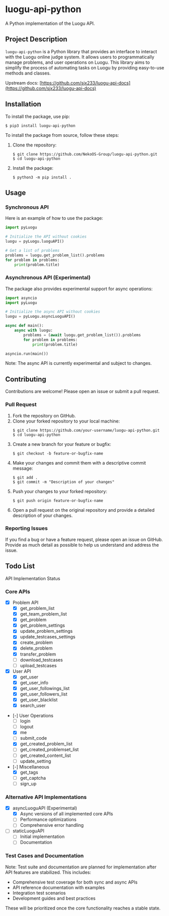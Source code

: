 # luogu-api-python
A Python implementation of the Luogu API.

## Project Description

`luogu-api-python` is a Python library that provides an interface to interact with the Luogu online judge system. It allows users to programmatically manage problems, and user operations on Luogu. This library aims to simplify the process of automating tasks on Luogu by providing easy-to-use methods and classes.

Upstream docs: [https://github.com/sjx233/luogu-api-docs](https://github.com/sjx233/luogu-api-docs)

## Installation

To install the package, use pip:

```commandline
$ pip3 install luogu-api-python
```

To install the package from source, follow these steps:

1. Clone the repository:
    ```commandline
    $ git clone https://github.com/NekoOS-Group/luogu-api-python.git
    $ cd luogu-api-python
    ```

2. Install the package:
    ```commandline
    $ python3 -m pip install .
    ```

## Usage

### Synchronous API

Here is an example of how to use the package:

```python
import pyLuogu

# Initialize the API without cookies
luogu = pyLuogu.luoguAPI()

# Get a list of problems
problems = luogu.get_problem_list().problems
for problem in problems:
    print(problem.title)
```

### Asynchronous API (Experimental)

The package also provides experimental support for async operations:

```python
import asyncio
import pyLuogu

# Initialize the async API without cookies
luogu = pyLuogu.asyncLuoguAPI()

async def main():
    async with luogu:
        problems = (await luogu.get_problem_list()).problems
        for problem in problems:
            print(problem.title)

asyncio.run(main())
```

Note: The async API is currently experimental and subject to changes.

## Contributing

Contributions are welcome! Please open an issue or submit a pull request.

### Pull Request

1. Fork the repository on GitHub.
2. Clone your forked repository to your local machine:
    ```commandline
    $ git clone https://github.com/your-username/luogu-api-python.git
    $ cd luogu-api-python
    ```
3. Create a new branch for your feature or bugfix:
    ```commandline
    $ git checkout -b feature-or-bugfix-name
    ```
4. Make your changes and commit them with a descriptive commit message:
    ```commandline
    $ git add .
    $ git commit -m "Description of your changes"
    ```
5. Push your changes to your forked repository:
    ```commandline
    $ git push origin feature-or-bugfix-name
    ```
6. Open a pull request on the original repository and provide a detailed description of your changes.

### Reporting Issues

If you find a bug or have a feature request, please open an issue on GitHub. Provide as much detail as possible to help us understand and address the issue.

## Todo List

API Implementation Status

### Core APIs

- [x] Problem API
  - [x] get_problem_list
  - [x] get_team_problem_list 
  - [x] get_problem
  - [x] get_problem_settings
  - [x] update_problem_settings
  - [x] update_testcases_settings
  - [x] create_problem
  - [x] delete_problem
  - [x] transfer_problem
  - [ ] download_testcases
  - [ ] upload_testcases

- [x] User API
  - [x] get_user
  - [x] get_user_info
  - [x] get_user_followings_list
  - [x] get_user_followers_list
  - [x] get_user_blacklist
  - [x] search_user

- [-] User Operations
  - [ ] login
  - [ ] logout
  - [x] me
  - [ ] submit_code
  - [x] get_created_problem_list
  - [ ] get_created_problemset_list
  - [ ] get_created_content_list
  - [ ] update_setting

- [-] Miscellaneous
  - [x] get_tags
  - [ ] get_captcha
  - [ ] sign_up

### Alternative API Implementations

- [x] asyncLuoguAPI (Experimental)
  - [x] Async versions of all implemented core APIs
  - [ ] Performance optimizations
  - [ ] Comprehensive error handling

- [ ] staticLuoguAPI
  - [ ] Initial implementation
  - [ ] Documentation

### Test Cases and Documentation

Note: Test suite and documentation are planned for implementation after API features are stabilized. This includes:

- Comprehensive test coverage for both sync and async APIs
- API reference documentation with examples
- Integration test scenarios
- Development guides and best practices

These will be prioritized once the core functionality reaches a stable state.